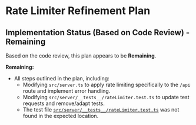 # Rate Limiter Refinement Plan

## Implementation Status (Based on Code Review) - Remaining

Based on the code review, this plan appears to be **Remaining**.

**Remaining:**
- All steps outlined in the plan, including:
    - Modifying `src/server.ts` to apply rate limiting specifically to the `/api` route and implement error handling.
    - Modifying `src/server/__tests__/rateLimiter.test.ts` to update test requests and remove/adapt tests.
    - The test file [`src/server/__tests__/rateLimiter.test.ts`](src/server/__tests__/rateLimiter.test.ts) was not found in the expected location.